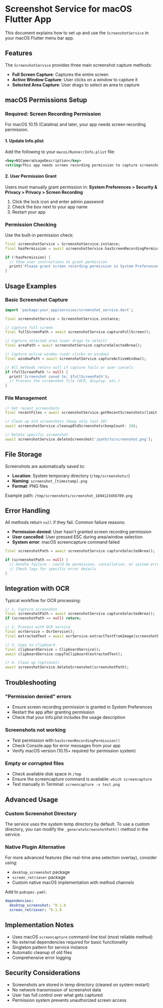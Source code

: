 # Screenshot Service for macOS Flutter App

This document explains how to set up and use the `ScreenshotService` in your macOS Flutter menu bar app.

## Features

The `ScreenshotService` provides three main screenshot capture methods:

- **Full Screen Capture**: Captures the entire screen
- **Active Window Capture**: User clicks on a window to capture it
- **Selected Area Capture**: User drags to select an area to capture

## macOS Permissions Setup

### Required: Screen Recording Permission

For macOS 10.15 (Catalina) and later, your app needs screen recording permission.

#### 1. Update Info.plist

Add the following to your `macos/Runner/Info.plist` file:

```xml
<key>NSCameraUsageDescription</key>
<string>This app needs screen recording permission to capture screenshots for OCR processing.</string>
```

#### 2. User Permission Grant

Users must manually grant permission in:
**System Preferences > Security & Privacy > Privacy > Screen Recording**

1. Click the lock icon and enter admin password
2. Check the box next to your app name
3. Restart your app

### Permission Checking

Use the built-in permission check:

```dart
final screenshotService = ScreenshotService.instance;
final hasPermission = await screenshotService.hasScreenRecordingPermission();

if (!hasPermission) {
  // Show user instructions to grant permission
  print('Please grant screen recording permission in System Preferences');
}
```

## Usage Examples

### Basic Screenshot Capture

```dart
import 'package:your_app/services/screenshot_service.dart';

final screenshotService = ScreenshotService.instance;

// Capture full screen
final fullScreenPath = await screenshotService.captureFullScreen();

// Capture selected area (user drags to select)
final areaPath = await screenshotService.captureSelectedArea();

// Capture active window (user clicks on window)
final windowPath = await screenshotService.captureActiveWindow();

// All methods return null if capture fails or user cancels
if (fullScreenPath != null) {
  print('Screenshot saved to: $fullScreenPath');
  // Process the screenshot file (OCR, display, etc.)
}
```

### File Management

```dart
// Get recent screenshots
final recentFiles = await screenshotService.getRecentScreenshots(limit: 10);

// Clean up old screenshots (keep only last 20)
await screenshotService.cleanupOldScreenshots(keepCount: 20);

// Delete specific screenshot
await screenshotService.deleteScreenshot('/path/to/screenshot.png');
```

## File Storage

Screenshots are automatically saved to:
- **Location**: System temporary directory (`/tmp/screenshots/`)
- **Naming**: `screenshot_[timestamp].png`
- **Format**: PNG files

Example path: `/tmp/screenshots/screenshot_1694123456789.png`

## Error Handling

All methods return `null` if they fail. Common failure reasons:

- **Permission denied**: User hasn't granted screen recording permission
- **User cancelled**: User pressed ESC during area/window selection
- **System error**: macOS screencapture command failed

```dart
final screenshotPath = await screenshotService.captureSelectedArea();

if (screenshotPath == null) {
  // Handle failure - could be permission, cancellation, or system error
  // Check logs for specific error details
}
```

## Integration with OCR

Typical workflow for OCR processing:

```dart
// 1. Capture screenshot
final screenshotPath = await screenshotService.captureSelectedArea();
if (screenshotPath == null) return;

// 2. Process with OCR service
final ocrService = OcrService();
final extractedText = await ocrService.extractTextFromImage(screenshotPath);

// 3. Copy to clipboard
final clipboardService = ClipboardService();
await clipboardService.copyToClipboard(extractedText);

// 4. Clean up (optional)
await screenshotService.deleteScreenshot(screenshotPath);
```

## Troubleshooting

### "Permission denied" errors
- Ensure screen recording permission is granted in System Preferences
- Restart the app after granting permission
- Check that your Info.plist includes the usage description

### Screenshots not working
- Test permission with `hasScreenRecordingPermission()`
- Check Console.app for error messages from your app
- Verify macOS version (10.15+ required for permission system)

### Empty or corrupted files
- Check available disk space in `/tmp`
- Ensure the screencapture command is available: `which screencapture`
- Test manually in Terminal: `screencapture -x test.png`

## Advanced Usage

### Custom Screenshot Directory

The service uses the system temp directory by default. To use a custom directory, you can modify the `_generateScreenshotPath()` method in the service.

### Native Plugin Alternative

For more advanced features (like real-time area selection overlay), consider using:

- `desktop_screenshot` package
- `screen_retriever` package  
- Custom native macOS implementation with method channels

Add to `pubspec.yaml`:
```yaml
dependencies:
  desktop_screenshot: ^0.1.0
  screen_retriever: ^0.1.9
```

## Implementation Notes

- Uses macOS `screencapture` command-line tool (most reliable method)
- No external dependencies required for basic functionality
- Singleton pattern for service instance
- Automatic cleanup of old files
- Comprehensive error logging

## Security Considerations

- Screenshots are stored in temp directory (cleared on system restart)
- No network transmission of screenshot data
- User has full control over what gets captured
- Permission system prevents unauthorized screen access